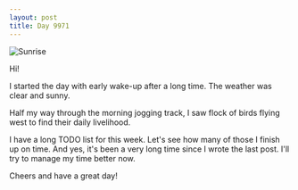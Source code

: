 ```yaml
---
layout: post
title: Day 9971
---
```


![Sunrise]({{site.baseurl}}/public/images/posts/2018/06/04/sunrise.jpg)

Hi!

I started the day with early wake-up after a long time. The weather was clear and sunny.

Half my way through the morning jogging track, I saw flock of birds flying west to find their daily livelihood. 

I have a long TODO list for this week. Let's see how many of those I finish up on time. And yes, it's been a very 
long time since I wrote the last post. I'll try to  manage my time better now.


Cheers and have a great day!






